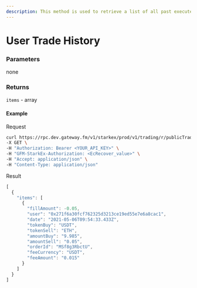 ```yaml
---
description: This method is used to retrieve a list of all past executed trades for a user. This includes the different trades that have been settled for each fully executed or partially executed order.
---
```

# User Trade History

### **Parameters**
none

### **Returns**
`items` - array

#### **Example**

Request

```bash
curl https://rpc.dev.gateway.fm/v1/starkex/prod/v1/trading/r/publicTradeHistory/{user} \
-X GET \
-H "Authorization: Bearer <YOUR_API_KEY>" \
-H "GFM-StarkEx-Authorization: <EcRecover_value>" \
-H "Accept: application/json" \
-H "Content-Type: application/json"
```


Result

```javascript
[
  {
    "items": [
      {
        "fillAmount": -0.05,
        "user": "0x271f6a30fcf762325d3213ce19ed55e7e6a8cac1",
        "date": "2021-05-06T09:54:33.433Z",
        "tokenBuy": "USDT",
        "tokenSell": "ETH",
        "amountBuy": "9.985",
        "amountSell": "0.05",
        "orderId": "MSf8g3RbctU",
        "feeCurrency": "USDT",
        "feeAmount": "0.015"
      }
    ]
  }
]
```